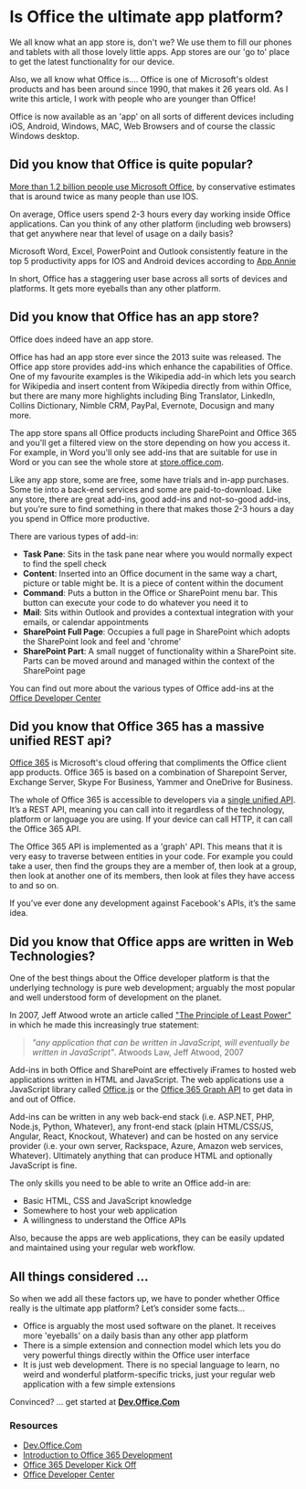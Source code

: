 
# Is Office the ultimate app platform?
We all know what an app store is, don't we? We use them to fill our phones and tablets with all those lovely little apps. App stores are our 'go to' place to get the latest functionality for our device.

Also, we all know what Office is.... Office is one of Microsoft's oldest products and has been around since 1990, that makes it 26 years old. As I write this article, I work with people who are younger than Office!

Office is now available as an 'app' on all sorts of different devices including iOS, Android, Windows, MAC, Web Browsers and of course the classic Windows desktop.

## Did you know that Office is quite popular?
[More than 1.2 billion people use Microsoft Office](http://news.microsoft.com/bythenumbers/planet-office), by conservative estimates that is around twice as many people than use IOS.

On average, Office users spend 2-3 hours every day working inside Office applications. Can you think of any other platform (including web browsers) that get anywhere near that level of usage on a daily basis?

Microsoft Word, Excel, PowerPoint and Outlook consistently feature in the top 5 productivity apps for IOS and Android devices according to [App Annie](https://www.appannie.com/apps/ios/matrix/productivity/?device=ipad&date=2016-01-26)

In short, Office has a staggering user base across all sorts of devices and platforms. It gets more eyeballs than any other platform.

## Did you know that Office has an app store?
Office does indeed have an app store.

Office has had an app store ever since the 2013 suite was released. The Office app store provides add-ins which enhance the capabilities of Office. One of my favourite examples is the Wikipedia add-in which lets you search for Wikipedia and insert content from Wikipedia directly from within Office, but there are many more highlights including Bing Translator, LinkedIn, Collins Dictionary, Nimble CRM, PayPal, Evernote, Docusign and many more.

The app store spans all Office products including SharePoint and Office 365 and you'll get a filtered view on the store depending on how you access it. For example, in Word you'll only see add-ins that are suitable for use in Word or you can see the whole store at [store.office.com](https://store.office.com/). 

Like any app store, some are free, some have trials and in-app purchases. Some tie into a back-end services and some are paid-to-download. Like any store, there are great add-ins, good add-ins and not-so-good add-ins, but you’re sure to find something in there that makes those 2-3 hours a day you spend in Office more productive.

There are various types of add-in:
* **Task Pane**: Sits in the task pane near where you would normally expect to find the spell check
* **Content**: Inserted into an Office document in the same way a chart, picture or table might be. It is a piece of content within the document
* **Command**: Puts a button in the Office or SharePoint menu bar. This button can execute your code to do whatever you need it to
* **Mail**: Sits within Outlook and provides a contextual integration with your emails, or calendar appointments
* **SharePoint Full Page**: Occupies a full page in SharePoint which adopts the SharePoint look and feel and 'chrome'
* **SharePoint Part**: A small nugget of functionality within a SharePoint site. Parts can be moved around and managed within the context of the SharePoint page

You can find out more about the various types of Office add-ins at the [Office Developer Center](https://msdn.microsoft.com/en-us/library/office/jj220082.aspx)

## Did you know that Office 365 has a massive unified REST api?
[Office 365](https://products.office.com/en-us/business/explore-office-365-for-business) is Microsoft's cloud offering that compliments the Office client app products. Office 365 is based on a combination of Sharepoint Server, Exchange Server, Skype For Business, Yammer and OneDrive for Business. 

The whole of Office 365 is accessible to developers via a [single unified API](http://dev.office.com/officegraph). It’s a REST API, meaning you can call into it regardless of the technology, platform or language you are using. If your device can call HTTP, it can call the Office 365 API.

The Office 365 API is implemented as a 'graph' API. This means that it is very easy to traverse between entities in your code. For example you could take a user, then find the groups they are a member of, then look at a group, then look at another one of its members, then look at files they have access to and so on. 

If you’ve ever done any development against Facebook's APIs, it’s the same idea.

## Did you know that Office apps are written in Web Technologies?
One of the best things about the Office developer platform is that the underlying technology is pure web development; arguably the most popular and well understood form of development on the planet.  

In 2007, Jeff Atwood wrote an article called ["The Principle of Least Power"](http://blog.codinghorror.com/the-principle-of-least-power/#%20) in which he made this increasingly true statement:
> *"any application that can be written in JavaScript, will eventually be written in JavaScript"*. Atwoods Law, Jeff Atwood, 2007

Add-ins in both Office and SharePoint are effectively iFrames to hosted web applications written in HTML and JavaScript. The web applications use a JavaScript library called [Office.js](https://msdn.microsoft.com/en-us/library/office/fp142185.aspx) or the [Office 365 Graph API](http://dev.office.com/officegraph) to get data in and out of Office.

Add-ins can be written in any web back-end stack (i.e. ASP.NET, PHP, Node.js, Python, Whatever), any front-end stack (plain HTML/CSS/JS, Angular, React, Knockout, Whatever) and can be hosted on any service provider (i.e. your own server, Rackspace, Azure, Amazon web services, Whatever). Ultimately anything that can produce HTML and optionally JavaScript is fine.

The only skills you need to be able to write an Office add-in are:
* Basic HTML, CSS and JavaScript knowledge
* Somewhere to host your web application
* A willingness to understand the Office APIs

Also, because the apps are web applications, they can be easily updated and maintained using your regular web workflow.

## All things considered ...
So when we add all these factors up, we have to ponder whether Office really is the ultimate app platform? Let’s consider some facts...

* Office is arguably the most used software on the planet. It receives more 'eyeballs' on a daily basis than any other app platform
* There is a simple extension and connection model which lets you do very powerful things directly within the Office user interface
* It is just web development. There is no special language to learn, no weird and wonderful platform-specific tricks, just your regular web application with a few simple extensions

Convinced? ... get started at **[Dev.Office.Com](http://dev.office.com/)**

### Resources
* [Dev.Office.Com](http://dev.office.com/)
* [Introduction to Office 365 Development](https://mva.microsoft.com/en-US/training-courses/introduction-to-office-365-development-8329?l=iVSJ4Uay_1504984382)
* [Office 365 Developer Kick Off](https://channel9.msdn.com/events/TechEd/Europe/2014/DEV-B207)
* [Office Developer Center](https://msdn.microsoft.com/en-us/library/office/jj220082.aspx)
